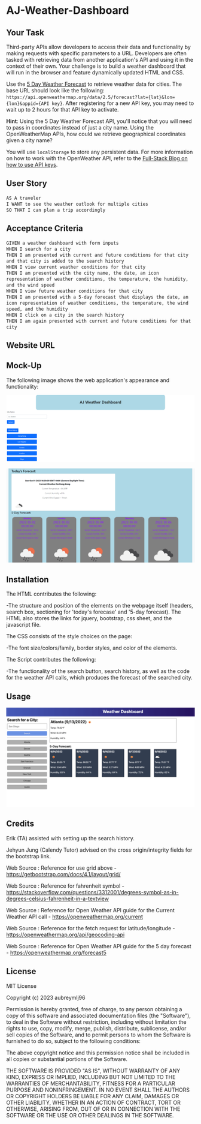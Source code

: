# AJ-Weather-Dashboard

## Your Task

Third-party APIs allow developers to access their data and functionality by making requests with specific parameters to a URL. Developers are often tasked with retrieving data from another application's API and using it in the context of their own. Your challenge is to build a weather dashboard that will run in the browser and feature dynamically updated HTML and CSS.

Use the [5 Day Weather Forecast](https://openweathermap.org/forecast5) to retrieve weather data for cities. The base URL should look like the following: `https://api.openweathermap.org/data/2.5/forecast?lat={lat}&lon={lon}&appid={API key}`. After registering for a new API key, you may need to wait up to 2 hours for that API key to activate.

**Hint**: Using the 5 Day Weather Forecast API, you'll notice that you will need to pass in coordinates instead of just a city name. Using the OpenWeatherMap APIs, how could we retrieve geographical coordinates given a city name?

You will use `localStorage` to store any persistent data. For more information on how to work with the OpenWeather API, refer to the [Full-Stack Blog on how to use API keys](https://coding-boot-camp.github.io/full-stack/apis/how-to-use-api-keys).

## User Story

```
AS A traveler
I WANT to see the weather outlook for multiple cities
SO THAT I can plan a trip accordingly
```

## Acceptance Criteria

```
GIVEN a weather dashboard with form inputs
WHEN I search for a city
THEN I am presented with current and future conditions for that city and that city is added to the search history
WHEN I view current weather conditions for that city
THEN I am presented with the city name, the date, an icon representation of weather conditions, the temperature, the humidity, and the wind speed
WHEN I view future weather conditions for that city
THEN I am presented with a 5-day forecast that displays the date, an icon representation of weather conditions, the temperature, the wind speed, and the humidity
WHEN I click on a city in the search history
THEN I am again presented with current and future conditions for that city
```

## Website URL



## Mock-Up

The following image shows the web application's appearance and functionality:

![The weather app includes a search option and a list of previously searched cities.](./image-ref/AJ%20Weather%20Dashboard%20View%201.png)

![The weather app includes a five-day forecast and current weather conditions for Hong Kong.](./image-ref/AJ%20Weather%20Dashboard%20View%202%20-%20post%20search.png)

## Installation

The HTML contributes the following:

-The structure and position of the elements on the webpage itself (headers, search box, sectioning for 'today's forecase' and '5-day forecast). The HTML also stores the links for jquery, bootstrap, css sheet, and the javascript file.

The CSS consists of the style choices on the page:

-The font size/colors/family, border styles, and color of the elements.

The Script contributes the following:

-The functionality of the search button, search history, as well as the code for the weather API calls, which produces the forecast of the searched city.

## Usage

![This image was used as a reference for the layout and overall function of the dashboard](./image-ref/06-server-side-apis-homework-demo.png)

## Credits

Erik (TA) assisted with setting up the search history.

Jehyun Jung (Calendy Tutor) advised on the cross origin/integrity fields for the bootstrap link.

Web Source : Reference for use grid above - https://getbootstrap.com/docs/4.1/layout/grid/ 

Web Source : Reference for fahrenheit symbol - https://stackoverflow.com/questions/3312001/degrees-symbol-as-in-degrees-celsius-fahrenheit-in-a-textview 

Web Source : Reference for Open Weather API guide for the Current Weather API call - https://openweathermap.org/current

Web Source : Reference for the fetch request for latitude/longitude - https://openweathermap.org/api/geocoding-api

Web Source : Reference for Open Weather API guide for the 5 day forecast - https://openweathermap.org/forecast5 



## License

MIT License

Copyright (c) 2023 aubreymlj96

Permission is hereby granted, free of charge, to any person obtaining a copy
of this software and associated documentation files (the "Software"), to deal
in the Software without restriction, including without limitation the rights
to use, copy, modify, merge, publish, distribute, sublicense, and/or sell
copies of the Software, and to permit persons to whom the Software is
furnished to do so, subject to the following conditions:

The above copyright notice and this permission notice shall be included in all
copies or substantial portions of the Software.

THE SOFTWARE IS PROVIDED "AS IS", WITHOUT WARRANTY OF ANY KIND, EXPRESS OR
IMPLIED, INCLUDING BUT NOT LIMITED TO THE WARRANTIES OF MERCHANTABILITY,
FITNESS FOR A PARTICULAR PURPOSE AND NONINFRINGEMENT. IN NO EVENT SHALL THE
AUTHORS OR COPYRIGHT HOLDERS BE LIABLE FOR ANY CLAIM, DAMAGES OR OTHER
LIABILITY, WHETHER IN AN ACTION OF CONTRACT, TORT OR OTHERWISE, ARISING FROM,
OUT OF OR IN CONNECTION WITH THE SOFTWARE OR THE USE OR OTHER DEALINGS IN THE
SOFTWARE.